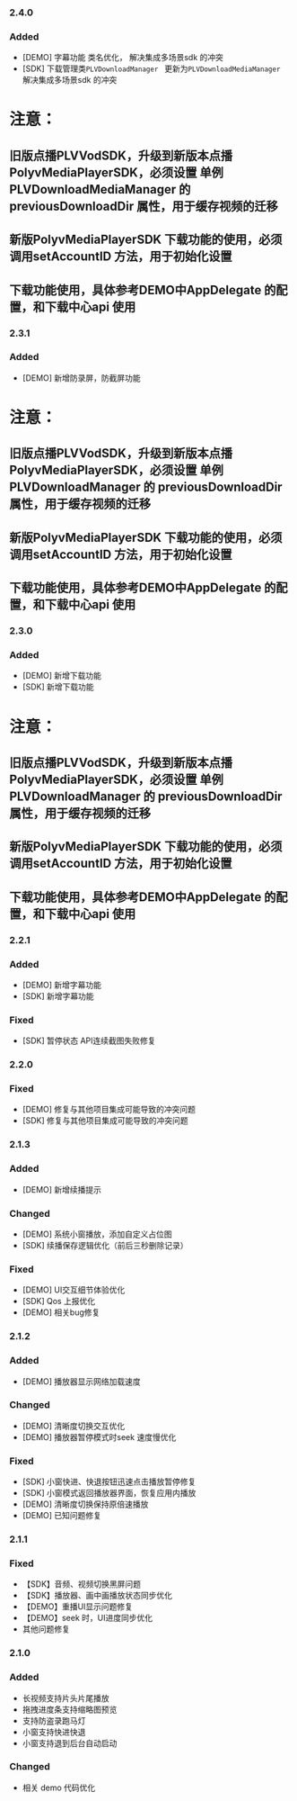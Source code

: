 ### 2.4.0
### Added
-  [DEMO]  字幕功能 类名优化， 解决集成多场景sdk 的冲突
- [SDK] 下载管理类`PLVDownloadManager ` 更新为`PLVDownloadMediaManager `  解决集成多场景sdk 的冲突

# 注意：
## 旧版点播PLVVodSDK，升级到新版本点播PolyvMediaPlayerSDK，必须设置 单例PLVDownloadMediaManager 的 previousDownloadDir 属性，用于缓存视频的迁移
## 新版PolyvMediaPlayerSDK 下载功能的使用，必须调用setAccountID 方法，用于初始化设置
## 下载功能使用，具体参考DEMO中AppDelegate 的配置，和下载中心api 使用



### 2.3.1
### Added
- [DEMO] 新增防录屏，防截屏功能

# 注意：
## 旧版点播PLVVodSDK，升级到新版本点播PolyvMediaPlayerSDK，必须设置 单例PLVDownloadManager 的 previousDownloadDir 属性，用于缓存视频的迁移
## 新版PolyvMediaPlayerSDK 下载功能的使用，必须调用setAccountID 方法，用于初始化设置
## 下载功能使用，具体参考DEMO中AppDelegate 的配置，和下载中心api 使用

### 2.3.0
### Added
- [DEMO] 新增下载功能
- [SDK] 新增下载功能

# 注意：
## 旧版点播PLVVodSDK，升级到新版本点播PolyvMediaPlayerSDK，必须设置 单例PLVDownloadManager 的 previousDownloadDir 属性，用于缓存视频的迁移
## 新版PolyvMediaPlayerSDK 下载功能的使用，必须调用setAccountID 方法，用于初始化设置
## 下载功能使用，具体参考DEMO中AppDelegate 的配置，和下载中心api 使用

### 2.2.1
### Added
- [DEMO] 新增字幕功能
- [SDK] 新增字幕功能
### Fixed
- [SDK] 暂停状态 API连续截图失败修复


### 2.2.0
### Fixed
- [DEMO] 修复与其他项目集成可能导致的冲突问题
- [SDK] 修复与其他项目集成可能导致的冲突问题

### 2.1.3
### Added
- [DEMO] 新增续播提示

### Changed
- [DEMO] 系统小窗播放，添加自定义占位图
- [SDK] 续播保存逻辑优化（前后三秒删除记录）

### Fixed
- [DEMO] UI交互细节体验优化
- [SDK] Qos 上报优化
- [DEMO] 相关bug修复

### 2.1.2
### Added
- [DEMO] 播放器显示网络加载速度
### Changed
- [DEMO] 清晰度切换交互优化
- [DEMO] 播放器暂停模式时seek 速度慢优化
### Fixed
- [SDK] 小窗快进、快退按钮迅速点击播放暂停修复
- [SDK] 小窗模式返回播放器界面，恢复应用内播放
- [DEMO] 清晰度切换保持原倍速播放
- [DEMO] 已知问题修复

### 2.1.1
### Fixed

- 【SDK】音频、视频切换黑屏问题
- 【SDK】播放器、画中画播放状态同步优化
- 【DEMO】重播UI显示问题修复
- 【DEMO】seek 时，UI进度同步优化
- 其他问题修复

### 2.1.0
### Added 

- 长视频支持片头片尾播放
- 拖拽进度条支持缩略图预览
- 支持防盗录跑马灯
- 小窗支持快进快退
- 小窗支持退到后台自动启动

### Changed
- 相关 demo 代码优化
